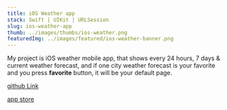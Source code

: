 ```yaml
---
title: iOS Weather app
stack: Swift | UIKit | URLSession 
slug: ios-weather-app
thumb: ../images/thumbs/ios-weather.png
featuredImg: ../images/featured/ios-weather-banner.png
---
```


My project is iOS weather mobile app, that shows every 24 hours, 7 days & current weather forecast, and 
if one city weather forecast is your favorite and you press <strong>favorite</strong> button, it will be your default page.

<!-- TODO I must work on it -->
[github Link](https://github.com/Avisa19/WeatherAppProject-)

[app store](https://apps.apple.com/us/app/weatherappaviso/id1467146561)